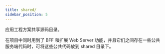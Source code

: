 ```yaml
---
title: shared/
sidebar_position: 5
---
```


应用工程方案共享源码目录。

在项目中同时用到了 BFF 和扩展 Web Server 功能，并且它们之间存在一些公共服务端代码时，可将这些公共代码放到 shared 目录下。
